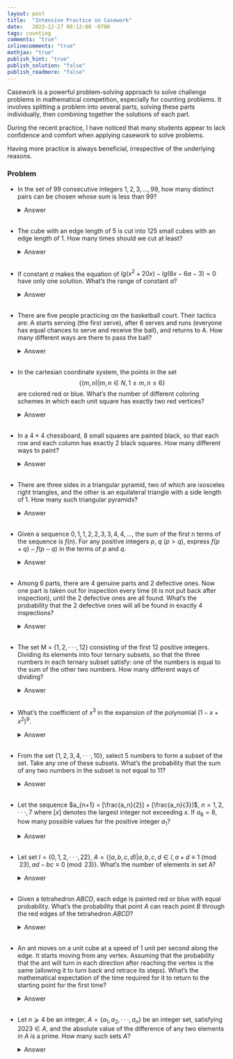 ```yaml
---
layout: post
title:  "Intensive Practice on Casework"
date:   2023-12-27 00:12:00 -0700
tags: counting
comments: "true"
inlinecomments: "true"
mathjax: "true"
publish_hint: "true"
publish_solution: "false"
publish_readmore: "false"
---
```

  Casework is a powerful problem-solving approach to solve challenge problems in mathematical competition, especially for counting problems. It involves splitting a problem into several parts, solving these parts individually, then combining together the solutions of each part.

  During the recent practice, I have noticed that many students appear to lack confidence and comfort when applying casework to solve problems.

  Having more practice is always beneficial, irrespective of the underlying reasons.

<!--more-->

### Problem
- In the set of $99$ consecutive integers $1, 2, 3, …, 99$, how many distinct pairs can be chosen whose sum is less than $99$?
  <details>
    <summary>Answer</summary>
    352
  </details>
   <br />

- The cube with an edge length of $5$ is cut into $125$ small cubes with an edge length of $1$. How many times should we cut at least?
  <details>
    <summary>Answer</summary>
    9
  </details>
   <br />

- If constant $a$ makes the equation of $lg(x^2 + 20 x) - lg (8 x - 6 a - 3) = 0$ have only one solution. What’s the range of constant $a$?
  <details>
    <summary>Answer</summary>
    $-\frac{163/6} < a < -\frac{1}{2}$
  </details>
   <br />

- There are five people practicing on the basketball court. Their tactics are: A starts serving (the first serve), after $6$ serves and runs (everyone has equal chances to serve and receive the ball), and returns to A. How many different ways are there to pass the ball?
  <details>
    <summary>Answer</summary>
    820
  </details>
   <br />

- In the cartesian coordinate system, the points in the set $$\{(m, n) \vert m, n\in N, 1 \leqslant m, n \leqslant 6\}$$ are colored red or blue. What’s the number of different coloring schemes in which each unit square has exactly two red vertices?
  <details>
    <summary>Answer</summary>
    126
  </details>
   <br />

- In a $4×4$ chessboard, $8$ small squares are painted black, so that each row and each column has exactly $2$ black squares. How many different ways to paint?
  <details>
    <summary>Answer</summary>
    90
  </details>
   <br />

- There are three sides in a triangular pyramid, two of which are isosceles right triangles, and the other is an equilateral triangle with a side length of $1$. How many such triangular pyramids?
  <details>
    <summary>Answer</summary>
    3
  </details>
   <br />

- Given a sequence $0, 1, 1, 2, 2, 3, 3, 4, 4, ...,$ the sum of the first n terms of the sequence is $f(n)$. For any positive integers $p$, $q$ $(p > q)$, express $f(p + q) - f(p - q)$ in the terms of $p$ and $q$.
  <details>
    <summary>Answer</summary>
    pq
  </details>
   <br />

- Among $6$ parts, there are $4$ genuine parts and $2$ defective ones. Now one part is taken out for inspection every time (it is not put back after inspection), until the $2$ defective ones are all found. What’s the probability that the $2$ defective ones will all be found in exactly $4$ inspections?
  <details>
    <summary>Answer</summary>
    4/15
  </details>
   <br />

- The set M = $\{1, 2, · · · , 12\}$ consisting of the first $12$ positive integers. Dividing its elements into four ternary subsets, so that the three numbers in each ternary subset satisfy: one of the numbers is equal to the sum of the other two numbers. How many different ways of dividing?
  <details>
    <summary>Answer</summary>
    8
  </details>
   <br />

- What’s the coefficient of $x^3$ in the expansion of the polynomial $(1 - x + x^2)^9$.
  <details>
    <summary>Answer</summary>
    -156
  </details>
   <br />

- From the set $\{1, 2, 3, 4, · · · , 10\}$, select $5$ numbers to form a subset of the set. Take any one of these subsets. What’s the probability that the sum of any two numbers in the subset is not equal to $11$?
  <details>
    <summary>Answer</summary>
    8/63
  </details>
   <br />

- Let the sequence $a_{n+1} = [\frac{a_n}{2}] +  [\frac{a_n}{3}]$, $n = 1, 2, · · · , 7$ where $[x]$ denotes the largest integer not exceeding $x$. If $a_8 = 8$, how many possible values for the positive integer $a_1$?
  <details>
    <summary>Answer</summary>
    7
  </details>
   <br />

- Let set $I = \{0, 1, 2, · · · , 22\}$, $A = \{(a, b, c, d) \vert a, b, c, d \in I, a + d \equiv 1 \pmod{23},  ad − bc \equiv 0 \pmod{23}\}$. What’s the number of elements in set A?
  <details>
    <summary>Answer</summary>
    552
  </details>
   <br />

- Given a tetrahedron $ABCD$, each edge is painted red or blue with equal probability. What’s the probability that point $A$ can reach point $B$ through the red edges of the tetrahedron $ABCD$?
  <details>
    <summary>Answer</summary>
    3/4
  </details>
   <br />

- An ant moves on a unit cube at a speed of $1$ unit per second along the edge. It starts moving from any vertex. Assuming that the probability that the ant will turn in each direction after reaching the vertex is the same (allowing it to turn back and retrace its steps). What’s the mathematical expectation of the time required for it to return to the starting point for the first time?
  <details>
    <summary>Answer</summary>
    8
  </details>
   <br />

- Let $n ⩾ 4$ be an integer, $A = \{a_1, a_2, · · · , a_n\}$ be an integer set, satisfying $2023 \in A$, and the absolute value of the difference of any two elements in $A$ is a prime. How many such sets $A$?
  <details>
    <summary>Answer</summary>
    4
  </details>
   <br />










